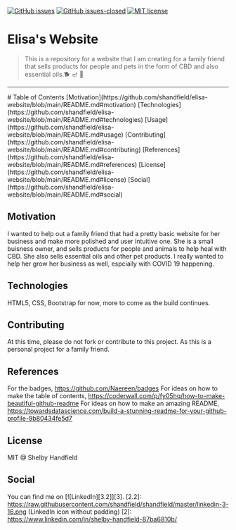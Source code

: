 [![GitHub issues](https://img.shields.io/github/issues/Naereen/StrapDown.js.svg)](https://GitHub.com/Naereen/StrapDown.js/issues/)
[![GitHub issues-closed](https://img.shields.io/github/issues-closed/Naereen/StrapDown.js.svg)](https://GitHub.com/Naereen/StrapDown.js/issues?q=is%3Aissue+is%3Aclosed)
[![MIT license](https://img.shields.io/badge/License-MIT-blue.svg)](https://lbesson.mit-license.org/)
# Elisa's Website
> This is a repository for a website that I am creating for a family friend that sells products for people and pets in the form of CBD and also essential oils.🐕  🪔  🌿 
<hr> 
# Table of Contents
  [Motivation](https://github.com/shandfield/elisa-website/blob/main/README.md#motivation)
  [Technologies](https://github.com/shandfield/elisa-website/blob/main/README.md#technologies)
  [Usage](https://github.com/shandfield/elisa-website/blob/main/README.md#usage)
  [Contributing](https://github.com/shandfield/elisa-website/blob/main/README.md#contributing)
  [References](https://github.com/shandfield/elisa-website/blob/main/README.md#references)
  [License](https://github.com/shandfield/elisa-website/blob/main/README.md#license)
  [Social](https://github.com/shandfield/elisa-website/blob/main/README.md#social)

## Motivation
I wanted to help out a family friend that had a pretty basic website for her business and make more polished and user intuitive one. She is a small buisness owner, and sells products for people and animals to help heal with CBD. She also sells essential oils and other pet products. I really wanted to help her grow her business as well, espcially with COVID 19 happening. 

## Technologies
HTML5, CSS, Bootstrap for now, more to come as the build continues. 

## Contributing
At this time, please do not fork or contribute to this project. As this is a personal project for a family friend. 

## References
For the badges, https://github.com/Naereen/badges
For ideas on how to make the table of contents, https://coderwall.com/p/fy05hq/how-to-make-beautiful-github-readme
For ideas on how to make an amazing README, https://towardsdatascience.com/build-a-stunning-readme-for-your-github-profile-9b80434fe5d7

## License
MIT @ Shelby Handfield


## Social
You can find me on [![LinkedIn][3.2]][3].
[2.2]: https://raw.githubusercontent.com/shandfield/shandfield/master/linkedin-3-16.png (LinkedIn icon without padding)
[2]: https://www.linkedin.com/in/shelby-handfield-87ba6810b/
